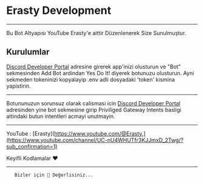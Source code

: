 


# Erasty Development



--------------------------------------


Bu Bot Altyapısı YouTube Erasty'e aittir Düzenlenerek Size Sunulmuștur.


## Kurulumlar

[Discord Developer Portal](https://discord.com/developers/applications/) adresine girerek app'inizi olusturun ve "Bot" sekmesinden Add Bot ardindan Yes Do It! diyerek botunuzu olusturun. Ayni sekmeden tokeninizi kopyalayip .env adli dosyadaki 'token' kismina yapistirin.

---
Botununuzun sorunsuz olarak calismasi icin [Discord Developer Portal](https://discord.com/developers/applications/) adresinden yine bot sekmesine girip Priviliged Gateway Intents basligi altindaki butun intentleri acmayi unutmayin.

---

YouTube : [Erasty](https://www.youtube.com/@Erasty.](https://www.youtube.com/channel/UC-nU4WHUTfr3KJJmxD_2Twg/?sub_confirmation=1)

Keyifli Kodlamalar ❤

--------------------------------------


      
       Bizler için 💎 Değerlisiniz...
       
       
      

